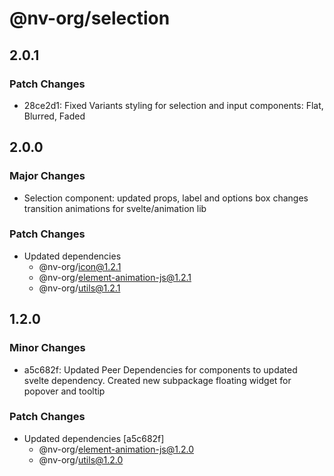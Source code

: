 # @nv-org/selection

## 2.0.1

### Patch Changes

- 28ce2d1: Fixed Variants styling for selection and input components: Flat, Blurred, Faded

## 2.0.0

### Major Changes

- Selection component: updated props, label and options box changes transition animations for svelte/animation lib

### Patch Changes

- Updated dependencies
  - @nv-org/icon@1.2.1
  - @nv-org/element-animation-js@1.2.1
  - @nv-org/utils@1.2.1

## 1.2.0

### Minor Changes

- a5c682f: Updated Peer Dependencies for components to updated svelte dependency. Created new subpackage floating widget for popover and tooltip

### Patch Changes

- Updated dependencies [a5c682f]
  - @nv-org/element-animation-js@1.2.0
  - @nv-org/utils@1.2.0
